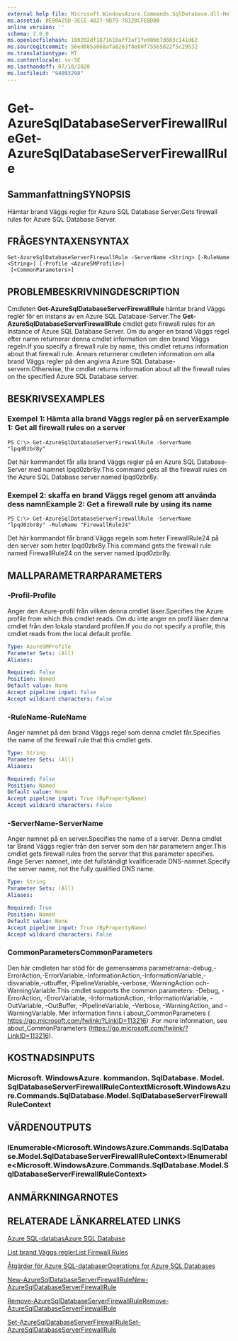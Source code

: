 ```yaml
---
external help file: Microsoft.WindowsAzure.Commands.SqlDatabase.dll-Help.xml
ms.assetid: BE00A25D-3ECE-4B27-9D79-78128CFEBDB0
online version: ''
schema: 2.0.0
ms.openlocfilehash: 100202df1871610aff3af1fe90bb7d603c141d62
ms.sourcegitcommit: 56ed085a868afa8263f8eb0f755b5822f5c29532
ms.translationtype: MT
ms.contentlocale: sv-SE
ms.lasthandoff: 07/18/2020
ms.locfileid: "94093298"
---
```

# <span data-ttu-id="325eb-101">Get-AzureSqlDatabaseServerFirewallRule</span><span class="sxs-lookup"><span data-stu-id="325eb-101">Get-AzureSqlDatabaseServerFirewallRule</span></span>

## <span data-ttu-id="325eb-102">Sammanfattning</span><span class="sxs-lookup"><span data-stu-id="325eb-102">SYNOPSIS</span></span>
<span data-ttu-id="325eb-103">Hämtar brand Väggs regler för Azure SQL Database Server.</span><span class="sxs-lookup"><span data-stu-id="325eb-103">Gets firewall rules for Azure SQL Database Server.</span></span>

## <span data-ttu-id="325eb-104">FRÅGESYNTAXEN</span><span class="sxs-lookup"><span data-stu-id="325eb-104">SYNTAX</span></span>

```
Get-AzureSqlDatabaseServerFirewallRule -ServerName <String> [-RuleName <String>] [-Profile <AzureSMProfile>]
 [<CommonParameters>]
```

## <span data-ttu-id="325eb-105">PROBLEMBESKRIVNING</span><span class="sxs-lookup"><span data-stu-id="325eb-105">DESCRIPTION</span></span>
<span data-ttu-id="325eb-106">Cmdleten **Get-AzureSqlDatabaseServerFirewallRule** hämtar brand Väggs regler för en instans av en Azure SQL Database-Server.</span><span class="sxs-lookup"><span data-stu-id="325eb-106">The **Get-AzureSqlDatabaseServerFirewallRule** cmdlet gets firewall rules for an instance of Azure SQL Database Server.</span></span>
<span data-ttu-id="325eb-107">Om du anger en brand Väggs regel efter namn returnerar denna cmdlet information om den brand Väggs regeln.</span><span class="sxs-lookup"><span data-stu-id="325eb-107">If you specify a firewall rule by name, this cmdlet returns information about that firewall rule.</span></span>
<span data-ttu-id="325eb-108">Annars returnerar cmdleten information om alla brand Väggs regler på den angivna Azure SQL Database-servern.</span><span class="sxs-lookup"><span data-stu-id="325eb-108">Otherwise, the cmdlet returns information about all the firewall rules on the specified Azure SQL Database server.</span></span>

## <span data-ttu-id="325eb-109">BESKRIVS</span><span class="sxs-lookup"><span data-stu-id="325eb-109">EXAMPLES</span></span>

### <span data-ttu-id="325eb-110">Exempel 1: Hämta alla brand Väggs regler på en server</span><span class="sxs-lookup"><span data-stu-id="325eb-110">Example 1: Get all firewall rules on a server</span></span>
```
PS C:\> Get-AzureSqlDatabaseServerFirewallRule -ServerName "lpqd0zbr8y"
```

<span data-ttu-id="325eb-111">Det här kommandot får alla brand Väggs regler på en Azure SQL Database-Server med namnet lpqd0zbr8y.</span><span class="sxs-lookup"><span data-stu-id="325eb-111">This command gets all the firewall rules on the Azure SQL Database server named lpqd0zbr8y.</span></span>

### <span data-ttu-id="325eb-112">Exempel 2: skaffa en brand Väggs regel genom att använda dess namn</span><span class="sxs-lookup"><span data-stu-id="325eb-112">Example 2: Get a firewall rule by using its name</span></span>
```
PS C:\> Get-AzureSqlDatabaseServerFirewallRule -ServerName "lpqd0zbr8y" -RuleName "FirewallRule24"
```

<span data-ttu-id="325eb-113">Det här kommandot får brand Väggs regeln som heter FirewallRule24 på den server som heter lpqd0zbr8y.</span><span class="sxs-lookup"><span data-stu-id="325eb-113">This command gets the firewall rule named FirewallRule24 on the server named lpqd0zbr8y.</span></span>

## <span data-ttu-id="325eb-114">MALLPARAMETRAR</span><span class="sxs-lookup"><span data-stu-id="325eb-114">PARAMETERS</span></span>

### <span data-ttu-id="325eb-115">-Profil</span><span class="sxs-lookup"><span data-stu-id="325eb-115">-Profile</span></span>
<span data-ttu-id="325eb-116">Anger den Azure-profil från vilken denna cmdlet läser.</span><span class="sxs-lookup"><span data-stu-id="325eb-116">Specifies the Azure profile from which this cmdlet reads.</span></span>
<span data-ttu-id="325eb-117">Om du inte anger en profil läser denna cmdlet från den lokala standard profilen.</span><span class="sxs-lookup"><span data-stu-id="325eb-117">If you do not specify a profile, this cmdlet reads from the local default profile.</span></span>

```yaml
Type: AzureSMProfile
Parameter Sets: (All)
Aliases: 

Required: False
Position: Named
Default value: None
Accept pipeline input: False
Accept wildcard characters: False
```

### <span data-ttu-id="325eb-118">-RuleName</span><span class="sxs-lookup"><span data-stu-id="325eb-118">-RuleName</span></span>
<span data-ttu-id="325eb-119">Anger namnet på den brand Väggs regel som denna cmdlet får.</span><span class="sxs-lookup"><span data-stu-id="325eb-119">Specifies the name of the firewall rule that this cmdlet gets.</span></span>

```yaml
Type: String
Parameter Sets: (All)
Aliases: 

Required: False
Position: Named
Default value: None
Accept pipeline input: True (ByPropertyName)
Accept wildcard characters: False
```

### <span data-ttu-id="325eb-120">-ServerName</span><span class="sxs-lookup"><span data-stu-id="325eb-120">-ServerName</span></span>
<span data-ttu-id="325eb-121">Anger namnet på en server.</span><span class="sxs-lookup"><span data-stu-id="325eb-121">Specifies the name of a server.</span></span>
<span data-ttu-id="325eb-122">Denna cmdlet tar Brand Väggs regler från den server som den här parametern anger.</span><span class="sxs-lookup"><span data-stu-id="325eb-122">This cmdlet gets firewall rules from the server that this parameter specifies.</span></span>
<span data-ttu-id="325eb-123">Ange Server namnet, inte det fullständigt kvalificerade DNS-namnet.</span><span class="sxs-lookup"><span data-stu-id="325eb-123">Specify the server name, not the fully qualified DNS name.</span></span>

```yaml
Type: String
Parameter Sets: (All)
Aliases: 

Required: True
Position: Named
Default value: None
Accept pipeline input: True (ByPropertyName)
Accept wildcard characters: False
```

### <span data-ttu-id="325eb-124">CommonParameters</span><span class="sxs-lookup"><span data-stu-id="325eb-124">CommonParameters</span></span>
<span data-ttu-id="325eb-125">Den här cmdleten har stöd för de gemensamma parametrarna:-debug,-ErrorAction,-ErrorVariable,-InformationAction,-InformationVariable,-disvariable,-utbuffer,-PipelineVariable,-verbose,-WarningAction och-WarningVariable.</span><span class="sxs-lookup"><span data-stu-id="325eb-125">This cmdlet supports the common parameters: -Debug, -ErrorAction, -ErrorVariable, -InformationAction, -InformationVariable, -OutVariable, -OutBuffer, -PipelineVariable, -Verbose, -WarningAction, and -WarningVariable.</span></span> <span data-ttu-id="325eb-126">Mer information finns i about_CommonParameters ( https://go.microsoft.com/fwlink/?LinkID=113216) .</span><span class="sxs-lookup"><span data-stu-id="325eb-126">For more information, see about_CommonParameters (https://go.microsoft.com/fwlink/?LinkID=113216).</span></span>

## <span data-ttu-id="325eb-127">KOSTNADS</span><span class="sxs-lookup"><span data-stu-id="325eb-127">INPUTS</span></span>

### <span data-ttu-id="325eb-128">Microsoft. WindowsAzure. kommandon. SqlDatabase. Model. SqlDatabaseServerFirewallRuleContext</span><span class="sxs-lookup"><span data-stu-id="325eb-128">Microsoft.WindowsAzure.Commands.SqlDatabase.Model.SqlDatabaseServerFirewallRuleContext</span></span>

## <span data-ttu-id="325eb-129">VÄRDEN</span><span class="sxs-lookup"><span data-stu-id="325eb-129">OUTPUTS</span></span>

### <span data-ttu-id="325eb-130">IEnumerable\<Microsoft.WindowsAzure.Commands.SqlDatabase.Model.SqlDatabaseServerFirewallRuleContext\></span><span class="sxs-lookup"><span data-stu-id="325eb-130">IEnumerable\<Microsoft.WindowsAzure.Commands.SqlDatabase.Model.SqlDatabaseServerFirewallRuleContext\></span></span>

## <span data-ttu-id="325eb-131">ANMÄRKNINGAR</span><span class="sxs-lookup"><span data-stu-id="325eb-131">NOTES</span></span>

## <span data-ttu-id="325eb-132">RELATERADE LÄNKAR</span><span class="sxs-lookup"><span data-stu-id="325eb-132">RELATED LINKS</span></span>

[<span data-ttu-id="325eb-133">Azure SQL-databas</span><span class="sxs-lookup"><span data-stu-id="325eb-133">Azure SQL Database</span></span>](https://azure.microsoft.com/en-us/services/sql-database/)

[<span data-ttu-id="325eb-134">List brand Väggs regler</span><span class="sxs-lookup"><span data-stu-id="325eb-134">List Firewall Rules</span></span>](https://msdn.microsoft.com/en-us/library/azure/dn505715.aspx)

[<span data-ttu-id="325eb-135">Åtgärder för Azure SQL-databaser</span><span class="sxs-lookup"><span data-stu-id="325eb-135">Operations for Azure SQL Databases</span></span>](https://msdn.microsoft.com/en-us/library/azure/dn505719.aspx)

[<span data-ttu-id="325eb-136">New-AzureSqlDatabaseServerFirewallRule</span><span class="sxs-lookup"><span data-stu-id="325eb-136">New-AzureSqlDatabaseServerFirewallRule</span></span>](./New-AzureSqlDatabaseServerFirewallRule.md)

[<span data-ttu-id="325eb-137">Remove-AzureSqlDatabaseServerFirewallRule</span><span class="sxs-lookup"><span data-stu-id="325eb-137">Remove-AzureSqlDatabaseServerFirewallRule</span></span>](./Remove-AzureSqlDatabaseServerFirewallRule.md)

[<span data-ttu-id="325eb-138">Set-AzureSqlDatabaseServerFirewallRule</span><span class="sxs-lookup"><span data-stu-id="325eb-138">Set-AzureSqlDatabaseServerFirewallRule</span></span>](./Set-AzureSqlDatabaseServerFirewallRule.md)


